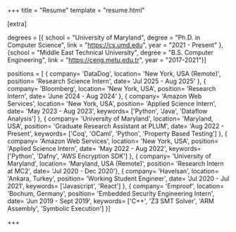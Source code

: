 +++
title = "Resume"
template = "resume.html"

[extra]

degrees = [{ school = "University of Maryland", degree = "Ph.D. in Computer Science", link = "https://cs.umd.edu", year = "2021 - Present" }, {school = "Middle East Technical University", degree = "B.S. Computer Engineering", link = "https://ceng.metu.edu.tr", year = "2017-2021"}]

positions = [
    { company= 'DataDog', location= 'New York, USA (Remote)', position= 'Research Science Intern', date= 'Jul 2025 - Aug 2025' },
    { company= 'Bloomberg', location= 'New York, USA', position= 'Research Intern', date= 'June 2024 - Aug 2024' },
    { company= 'Amazon Web Services', location= 'New York, USA', position= 'Applied Science Intern', date= 'May 2023 - Aug 2023', keywords= ['Python', 'Java', 'Dataflow Analysis']  },
    { company= 'University of Maryland', location= 'Maryland, USA', position= 'Graduate Research Assistant at PLUM', date= 'Aug 2022 - Present', keywords= ['Coq', 'OCaml', 'Python', 'Property Based Testing']  },
    { company= 'Amazon Web Services', location= 'New York, USA', position= 'Applied Science Intern', date= 'May 2022 - Aug 2022', keywords= ['Python', 'Dafny', 'AWS Encryption SDK']  },
    { company= 'University of Maryland', location= 'Maryland, USA (Remote)', position= 'Research Intern at MC2', date= 'Jul 2020 - Dec 2020'},
    { company= 'Havelsan', location= 'Ankara, Turkey', position= 'Working Student Engineer', date= 'Jul 2020 - Jul 2021', keywords= ['Javascript', 'React']  },
    { company= 'Emproof', location= 'Bochum, Germany', position= 'Embedded Security Engineering Intern', date= 'Jun 2019 - Sept 2019', keywords= ['C++', 'Z3 SMT Solver', 'ARM Assembly', 'Symbolic Execution']  }]

+++
